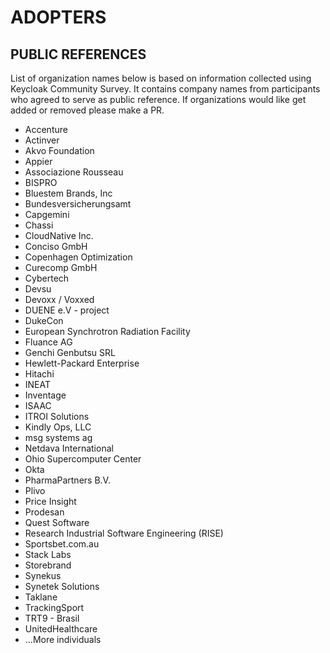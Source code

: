 ADOPTERS
========

PUBLIC REFERENCES
-----------------

List of organization names below is based on information collected using Keycloak Community Survey. It contains company names from participants who agreed to serve as public reference. If organizations would like get added or removed please make a PR. 

* Accenture
* Actinver
* Akvo Foundation
* Appier
* Associazione Rousseau
* BISPRO
* Bluestem Brands, Inc
* Bundesversicherungsamt
* Capgemini
* Chassi
* CloudNative Inc.
* Conciso GmbH
* Copenhagen Optimization
* Curecomp GmbH
* Cybertech
* Devsu
* Devoxx / Voxxed
* DUENE e.V - project 
* DukeCon
* European Synchrotron Radiation Facility
* Fluance AG
* Genchi Genbutsu SRL
* Hewlett-Packard Enterprise
* Hitachi
* INEAT
* Inventage
* ISAAC
* ITROI Solutions
* Kindly Ops, LLC
* msg systems ag
* Netdava International
* Ohio Supercomputer Center
* Okta
* PharmaPartners B.V.
* Plivo
* Price Insight
* Prodesan
* Quest Software
* Research Industrial Software Engineering (RISE)
* Sportsbet.com.au
* Stack Labs
* Storebrand
* Synekus
* Synetek Solutions
* Taklane
* TrackingSport
* TRT9 - Brasil
* UnitedHealthcare
* ...More individuals
